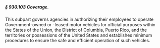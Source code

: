##### § 930.103 Coverage. #####

This subpart governs agencies in authorizing their employees to operate Government-owned or -leased motor vehicles for official purposes within the States of the Union, the District of Columbia, Puerto Rico, and the territories or possessions of the United States and establishes minimum procedures to ensure the safe and efficient operation of such vehicles.